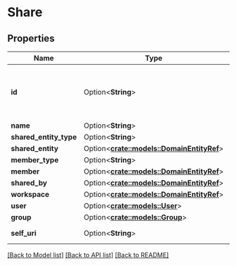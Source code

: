 # Share

## Properties

Name | Type | Description | Notes
------------ | ------------- | ------------- | -------------
**id** | Option<**String**> | The globally unique identifier for the object. | [optional][readonly]
**name** | Option<**String**> |  | [optional]
**shared_entity_type** | Option<**String**> |  | [optional]
**shared_entity** | Option<[**crate::models::DomainEntityRef**](DomainEntityRef.md)> |  | [optional]
**member_type** | Option<**String**> |  | [optional]
**member** | Option<[**crate::models::DomainEntityRef**](DomainEntityRef.md)> |  | [optional]
**shared_by** | Option<[**crate::models::DomainEntityRef**](DomainEntityRef.md)> |  | [optional]
**workspace** | Option<[**crate::models::DomainEntityRef**](DomainEntityRef.md)> |  | [optional]
**user** | Option<[**crate::models::User**](User.md)> |  | [optional]
**group** | Option<[**crate::models::Group**](Group.md)> |  | [optional]
**self_uri** | Option<**String**> | The URI for this object | [optional][readonly]

[[Back to Model list]](../README.md#documentation-for-models) [[Back to API list]](../README.md#documentation-for-api-endpoints) [[Back to README]](../README.md)


